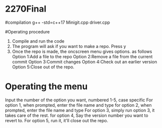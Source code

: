 # 2270Final
#compilation
g++ -std=c++17 Minigit.cpp driver.cpp

#Operating procedure
1. Compile and run the code
2. The program will ask if you want to make a repo. Press y
3. Once the repo is made, the oncscreen menu gives options. as follows
	Option 1:Add a file to the repo
	Option 2:Remove a file from the current commit
	Option 3:Commit changes
	Option 4:Check out an earlier version
	Option 5:Close out of the repo.
# Operating the menu
Input the number of the option you want, numbered 1-5, case specific
For option 1, when prompted, enter the file name and type
for option 2, when prompted, enter the file name and type
For option 3, simply run option 3, it takes care of the rest.
for option 4, Say the version number you want to revert to.
For option 5, run it, it'll close out the repo.